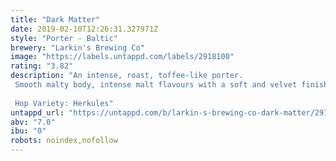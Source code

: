```yaml
---
title: "Dark Matter"
date: 2019-02-10T12:26:31.327971Z
style: "Porter - Baltic"
brewery: "Larkin's Brewing Co"
image: "https://labels.untappd.com/labels/2918100"
rating: "3.82"
description: "An intense, roast, toffee-like porter.  Smooth malty body, intense malt flavours with a soft and velvet finish.   Hop Variety: Herkules"
untappd_url: "https://untappd.com/b/larkin-s-brewing-co-dark-matter/2918100"
abv: "7.0"
ibu: "0"
robots: noindex,nofollow
---
```

